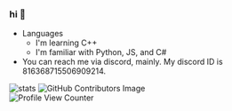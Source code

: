 ### hi 👋

<!--
**appendable/appendable** is a ✨ _special_ ✨ repository because its `README.md` (this file) appears on your GitHub profile.-->

- Languages
  - I'm learning C++
  - I'm familiar with Python, JS, and C#
- You can reach me via discord, mainly. My discord ID is 816368715506909214.  

![stats](https://github-readme-stats.vercel.app/api/top-langs/?username=coital&theme=blue-green)
![GitHub Contributors Image](https://contrib.rocks/image?repo=Your_GitHub_Username/Your_GitHub_Repository_Name)  
![Profile View Counter](https://komarev.com/ghpvc/?username=coital)







